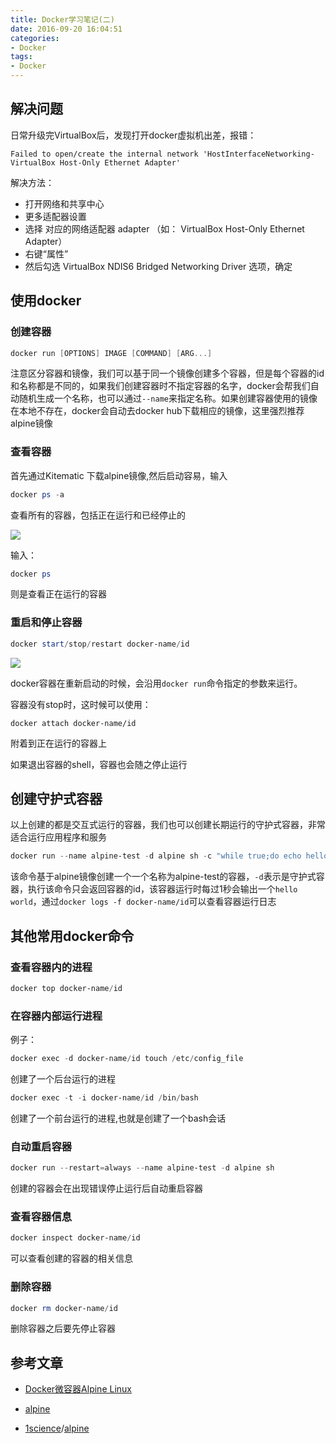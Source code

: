 ```yaml
---
title: Docker学习笔记(二)
date: 2016-09-20 16:04:51
categories:
- Docker
tags:
- Docker
---
```


## 解决问题
日常升级完VirtualBox后，发现打开docker虚拟机出差，报错：

```
Failed to open/create the internal network 'HostInterfaceNetworking-VirtualBox Host-Only Ethernet Adapter'
```

解决方法：

- 打开网络和共享中心
- 更多适配器设置
- 选择 对应的网络适配器 adapter （如： VirtualBox Host-Only Ethernet Adapter）
- 右键“属性”
- 然后勾选 VirtualBox NDIS6 Bridged Networking Driver 选项，确定

<!-- more -->

## 使用docker

### 创建容器

```powershell
docker run [OPTIONS] IMAGE [COMMAND] [ARG...]
```

注意区分容器和镜像，我们可以基于同一个镜像创建多个容器，但是每个容器的id和名称都是不同的，如果我们创建容器时不指定容器的名字，docker会帮我们自动随机生成一个名称，也可以通过`--name`来指定名称。如果创建容器使用的镜像在本地不存在，docker会自动去docker hub下载相应的镜像，这里强烈推荐alpine镜像

### 查看容器

首先通过Kitematic 下载alpine镜像,然后启动容易，输入

```powershell
docker ps -a
```

查看所有的容器，包括正在运行和已经停止的

![](http://i.imgur.com/cBXdSTK.png)

输入：

```powershell
docker ps
```

则是查看正在运行的容器

### 重启和停止容器

```powershell
docker start/stop/restart docker-name/id
```

![](http://i.imgur.com/2PQcNnG.png)

docker容器在重新启动的时候，会沿用`docker run`命令指定的参数来运行。

容器没有stop时，这时候可以使用：

```bahs
docker attach docker-name/id
```

附着到正在运行的容器上

如果退出容器的shell，容器也会随之停止运行

## 创建守护式容器

以上创建的都是交互式运行的容器，我们也可以创建长期运行的守护式容器，非常适合运行应用程序和服务

```powershell
docker run --name alpine-test -d alpine sh -c "while true;do echo hello world;sleep 1;done"
```

该命令基于alpine镜像创建一个一个名称为alpine-test的容器，`-d`表示是守护式容器，执行该命令只会返回容器的id，该容器运行时每过1秒会输出一个`hello world`，通过`docker logs -f docker-name/id`可以查看容器运行日志

## 其他常用docker命令

### 查看容器内的进程

```powershell
docker top docker-name/id
```

### 在容器内部运行进程

例子：

```powershell
docker exec -d docker-name/id touch /etc/config_file
```

创建了一个后台运行的进程

```powershell
docker exec -t -i docker-name/id /bin/bash
```

创建了一个前台运行的进程,也就是创建了一个bash会话

### 自动重启容器

```powershell
docker run --restart=always --name alpine-test -d alpine sh
```

创建的容器会在出现错误停止运行后自动重启容器

### 查看容器信息

```powershell
docker inspect docker-name/id
```

可以查看创建的容器的相关信息

### 删除容器

```powershell
docker rm docker-name/id
```

删除容器之后要先停止容器

## 参考文章

- [Docker微容器Alpine Linux](http://blog.csdn.net/zdy0_2004/article/details/50785506)

- [alpine](https://hub.docker.com/r/_/alpine/)

- [1science](https://hub.docker.com/u/1science/)/[alpine](https://hub.docker.com/r/1science/alpine/)

  ​

  ​